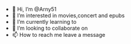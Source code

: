 - 👋 Hi, I’m @Arny51
- 👀 I’m interested in movies,concert and epubs
- 🌱 I’m currently learning to 
- 💞️ I’m looking to collaborate on 
- 📫 How to reach me leave a message

<!---
Arny51/Arny51 is a ✨ special ✨ repository because its `README.md` (this file) appears on your GitHub profile.
You can click the Preview link to take a look at your changes.
--->
